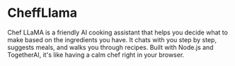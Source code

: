 # CheffLlama
Chef LLaMA is a friendly AI cooking assistant that helps you decide what to make based on the ingredients you have. It chats with you step by step, suggests meals, and walks you through recipes. Built with Node.js and TogetherAI, it's like having a calm chef right in your browser.
